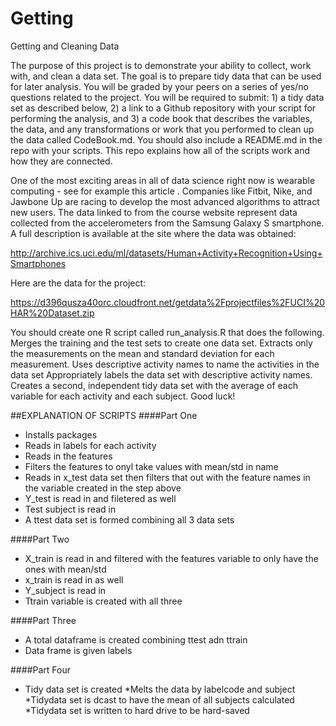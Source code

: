 Getting
=======

Getting and Cleaning Data

The purpose of this project is to demonstrate your ability to collect, work with, and clean a data set. The goal is to prepare tidy data that can be used for later analysis. You will be graded by your peers on a series of yes/no questions related to the project. You will be required to submit: 1) a tidy data set as described below, 2) a link to a Github repository with your script for performing the analysis, and 3) a code book that describes the variables, the data, and any transformations or work that you performed to clean up the data called CodeBook.md. You should also include a README.md in the repo with your scripts. This repo explains how all of the scripts work and how they are connected.  

One of the most exciting areas in all of data science right now is wearable computing - see for example this article . Companies like Fitbit, Nike, and Jawbone Up are racing to develop the most advanced algorithms to attract new users. The data linked to from the course website represent data collected from the accelerometers from the Samsung Galaxy S smartphone. A full description is available at the site where the data was obtained: 

http://archive.ics.uci.edu/ml/datasets/Human+Activity+Recognition+Using+Smartphones 

Here are the data for the project: 

https://d396qusza40orc.cloudfront.net/getdata%2Fprojectfiles%2FUCI%20HAR%20Dataset.zip 

 You should create one R script called run_analysis.R that does the following. 
Merges the training and the test sets to create one data set.
Extracts only the measurements on the mean and standard deviation for each measurement. 
Uses descriptive activity names to name the activities in the data set
Appropriately labels the data set with descriptive activity names. 
Creates a second, independent tidy data set with the average of each variable for each activity and each subject. 
Good luck!



##EXPLANATION OF SCRIPTS
####Part One
* Installs packages
* Reads in labels for each activity
* Reads in the features
* Filters the features to onyl take values with mean/std in name
* Reads in x_test data set then filters that out with the feature names in the variable created in the step above
* Y_test is read in and filetered as well
* Test subject is read in
* A ttest data set is formed combining all 3 data sets

####Part Two
* X_train is read in and filtered with the features variable to only have the ones with mean/std
* x_train is read in as well
* Y_subject is read in
* Ttrain variable is created with all three

####Part Three
* A total dataframe is created combining ttest adn ttrain
* Data frame is given labels



####Part Four
* Tidy data set is created
*Melts the data by labelcode and subject
*Tidydata set is dcast to have the mean of all subjects calculated
*Tidydata set is written to hard drive to be hard-saved
